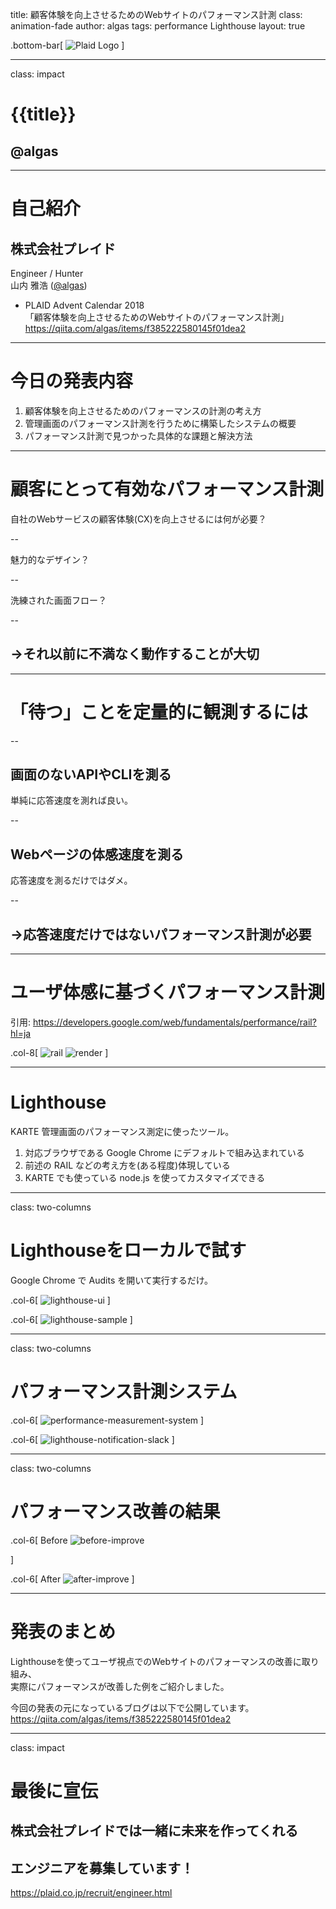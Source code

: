 title: 顧客体験を向上させるためのWebサイトのパフォーマンス計測
class: animation-fade
author: algas
tags: performance Lighthouse
layout: true

<!-- This slide will serve as the base layout for all your slides -->
.bottom-bar[
  ![Plaid Logo](resources/plaid_logo_white.png)
]

---

class: impact

# {{title}}
## @algas

---

# 自己紹介

## 株式会社プレイド
Engineer / Hunter  
山内 雅浩 ([@algas](https://github.com/algas))

- PLAID Advent Calendar 2018  
「顧客体験を向上させるためのWebサイトのパフォーマンス計測」  
https://qiita.com/algas/items/f385222580145f01dea2

---

# 今日の発表内容

1. 顧客体験を向上させるためのパフォーマンスの計測の考え方
1. 管理画面のパフォーマンス計測を行うために構築したシステムの概要
1. パフォーマンス計測で見つかった具体的な課題と解決方法

---

# 顧客にとって有効なパフォーマンス計測

自社のWebサービスの顧客体験(CX)を向上させるには何が必要？

--

魅力的なデザイン？  

--

洗練された画面フロー？  

--

## →それ以前に不満なく動作することが大切

---

# 「待つ」ことを定量的に観測するには

--
## 画面のないAPIやCLIを測る

単純に応答速度を測れば良い。

--
## Webページの体感速度を測る

応答速度を測るだけではダメ。

--
## →応答速度だけではないパフォーマンス計測が必要

---

# ユーザ体感に基づくパフォーマンス計測

引用: https://developers.google.com/web/fundamentals/performance/rail?hl=ja

.col-8[
<img src="resources/rail.png" alt="rail" class="two-columns">
<img src="resources/render-frame.png" alt="render" class="two-columns">
]  

---

# Lighthouse

KARTE 管理画面のパフォーマンス測定に使ったツール。

1. 対応ブラウザである Google Chrome にデフォルトで組み込まれている
1. 前述の RAIL などの考え方を(ある程度)体現している
1. KARTE でも使っている node.js を使ってカスタマイズできる

---

class: two-columns

# Lighthouseをローカルで試す

Google Chrome で Audits を開いて実行するだけ。

.col-6[
<img src="resources/lighthouse-ui.png" alt="lighthouse-ui" class="two-columns">
]

.col-6[
<img src="resources/lighthouse-sample.png" alt="lighthouse-sample" class="two-columns">
]

---

class: two-columns

# パフォーマンス計測システム

.col-6[
<img src="resources/performance-measurement-system.png" alt="performance-measurement-system" class="two-columns">
]

.col-6[
<img src="resources/lighthouse-notification-slack.png" alt="lighthouse-notification-slack" class="two-columns">
]

---

class: two-columns

# パフォーマンス改善の結果

.col-6[
Before
<img src="resources/before-improve.png" alt="before-improve" class="two-columns">

]

.col-6[
After
<img src="resources/after-improve.png" alt="after-improve" class="two-columns">
]

---

# 発表のまとめ

Lighthouseを使ってユーザ視点でのWebサイトのパフォーマンスの改善に取り組み、  
実際にパフォーマンスが改善した例をご紹介しました。

今回の発表の元になっているブログは以下で公開しています。
https://qiita.com/algas/items/f385222580145f01dea2

---

class: impact

# 最後に宣伝

## 株式会社プレイドでは一緒に未来を作ってくれる
## エンジニアを募集しています！

https://plaid.co.jp/recruit/engineer.html
